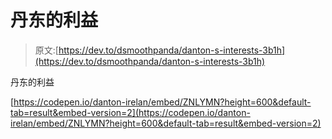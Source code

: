 # 丹东的利益

> 原文:[https://dev.to/dsmoothpanda/danton-s-interests-3b1h](https://dev.to/dsmoothpanda/danton-s-interests-3b1h)

丹东的利益

[https://codepen.io/danton-irelan/embed/ZNLYMN?height=600&default-tab=result&embed-version=2](https://codepen.io/danton-irelan/embed/ZNLYMN?height=600&default-tab=result&embed-version=2)